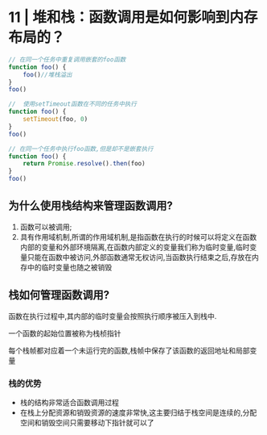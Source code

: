 # 11 | 堆和栈：函数调用是如何影响到内存布局的？

```js
// 在同一个任务中重复调用嵌套的foo函数
function foo() {
	foo()//堆栈溢出
}
foo()

```
```js
//  使用setTimeout函数在不同的任务中执行
function foo() {
	setTimeout(foo, 0)
}
foo()
```
```js
// 在同一个任务中执行foo函数,但是却不是嵌套执行
function foo() {
	return Promise.resolve().then(foo)
}
foo()
```

## 为什么使用栈结构来管理函数调用?
1. 函数可以被调用;
2. 具有作用域机制,所谓的作用域机制,是指函数在执行的时候可以将定义在函数内部的变量和外部环境隔离,在函数内部定义的变量我们称为临时变量,临时变量只能在函数中被访问,外部函数通常无权访问,当函数执行结束之后,存放在内存中的临时变量也随之被销毁

## 栈如何管理函数调用?
函数在执行过程中,其内部的临时变量会按照执行顺序被压入到栈中.

一个函数的起始位置被称为栈桢指针

每个栈帧都对应着一个未运行完的函数,栈帧中保存了该函数的返回地址和局部变量

### 栈的优势
- 栈的结构非常适合函数调用过程
- 在栈上分配资源和销毁资源的速度非常快,这主要归结于栈空间是连续的,分配空间和销毁空间只需要移动下指针就可以了

